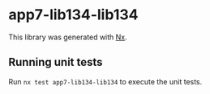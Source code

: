 # app7-lib134-lib134

This library was generated with [Nx](https://nx.dev).

## Running unit tests

Run `nx test app7-lib134-lib134` to execute the unit tests.
